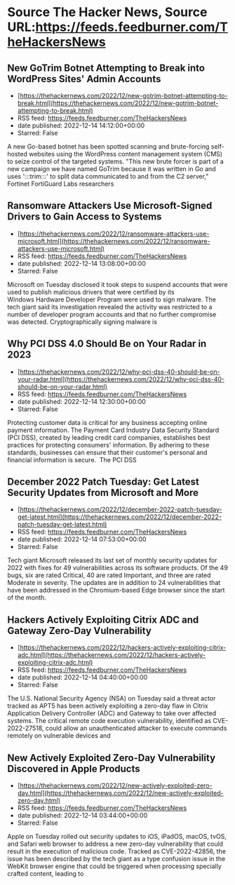 # Source The Hacker News, Source URL:https://feeds.feedburner.com/TheHackersNews

## New GoTrim Botnet Attempting to Break into WordPress Sites' Admin Accounts
 - [https://thehackernews.com/2022/12/new-gotrim-botnet-attempting-to-break.html](https://thehackernews.com/2022/12/new-gotrim-botnet-attempting-to-break.html)
 - RSS feed: https://feeds.feedburner.com/TheHackersNews
 - date published: 2022-12-14 14:12:00+00:00
 - Starred: False

A new Go-based botnet has been spotted scanning and brute-forcing self-hosted websites using the WordPress content management system (CMS) to seize control of the targeted systems.
"This new brute forcer is part of a new campaign we have named GoTrim because it was written in Go and uses ':::trim:::' to split data communicated to and from the C2 server," Fortinet FortiGuard Labs researchers

## Ransomware Attackers Use Microsoft-Signed Drivers to Gain Access to Systems
 - [https://thehackernews.com/2022/12/ransomware-attackers-use-microsoft.html](https://thehackernews.com/2022/12/ransomware-attackers-use-microsoft.html)
 - RSS feed: https://feeds.feedburner.com/TheHackersNews
 - date published: 2022-12-14 13:08:00+00:00
 - Starred: False

Microsoft on Tuesday disclosed it took steps to suspend accounts that were used to publish malicious drivers that were certified by its Windows Hardware Developer Program were used to sign malware.
The tech giant said its investigation revealed the activity was restricted to a number of developer program accounts and that no further compromise was detected.
Cryptographically signing malware is

## Why PCI DSS 4.0 Should Be on Your Radar in 2023
 - [https://thehackernews.com/2022/12/why-pci-dss-40-should-be-on-your-radar.html](https://thehackernews.com/2022/12/why-pci-dss-40-should-be-on-your-radar.html)
 - RSS feed: https://feeds.feedburner.com/TheHackersNews
 - date published: 2022-12-14 12:30:00+00:00
 - Starred: False

Protecting customer data is critical for any business accepting online payment information. The Payment Card Industry Data Security Standard (PCI DSS), created by leading credit card companies, establishes best practices for protecting consumers' information. By adhering to these standards, businesses can ensure that their customer's personal and financial information is secure. 
The PCI DSS

## December 2022 Patch Tuesday: Get Latest Security Updates from Microsoft and More
 - [https://thehackernews.com/2022/12/december-2022-patch-tuesday-get-latest.html](https://thehackernews.com/2022/12/december-2022-patch-tuesday-get-latest.html)
 - RSS feed: https://feeds.feedburner.com/TheHackersNews
 - date published: 2022-12-14 07:53:00+00:00
 - Starred: False

Tech giant Microsoft released its last set of monthly security updates for 2022 with fixes for 49 vulnerabilities across its software products.
Of the 49 bugs, six are rated Critical, 40 are rated Important, and three are rated Moderate in severity. The updates are in addition to 24 vulnerabilities that have been addressed in the Chromium-based Edge browser since the start of the month.

## Hackers Actively Exploiting Citrix ADC and Gateway Zero-Day Vulnerability
 - [https://thehackernews.com/2022/12/hackers-actively-exploiting-citrix-adc.html](https://thehackernews.com/2022/12/hackers-actively-exploiting-citrix-adc.html)
 - RSS feed: https://feeds.feedburner.com/TheHackersNews
 - date published: 2022-12-14 04:40:00+00:00
 - Starred: False

The U.S. National Security Agency (NSA) on Tuesday said a threat actor tracked as APT5 has been actively exploiting a zero-day flaw in Citrix Application Delivery Controller (ADC) and Gateway to take over affected systems.
The critical remote code execution vulnerability, identified as CVE-2022-27518, could allow an unauthenticated attacker to execute commands remotely on vulnerable devices and

## New Actively Exploited Zero-Day Vulnerability Discovered in Apple Products
 - [https://thehackernews.com/2022/12/new-actively-exploited-zero-day.html](https://thehackernews.com/2022/12/new-actively-exploited-zero-day.html)
 - RSS feed: https://feeds.feedburner.com/TheHackersNews
 - date published: 2022-12-14 03:44:00+00:00
 - Starred: False

Apple on Tuesday rolled out security updates to iOS, iPadOS, macOS, tvOS, and Safari web browser to address a new zero-day vulnerability that could result in the execution of malicious code.
Tracked as CVE-2022-42856, the issue has been described by the tech giant as a type confusion issue in the WebKit browser engine that could be triggered when processing specially crafted content, leading to
